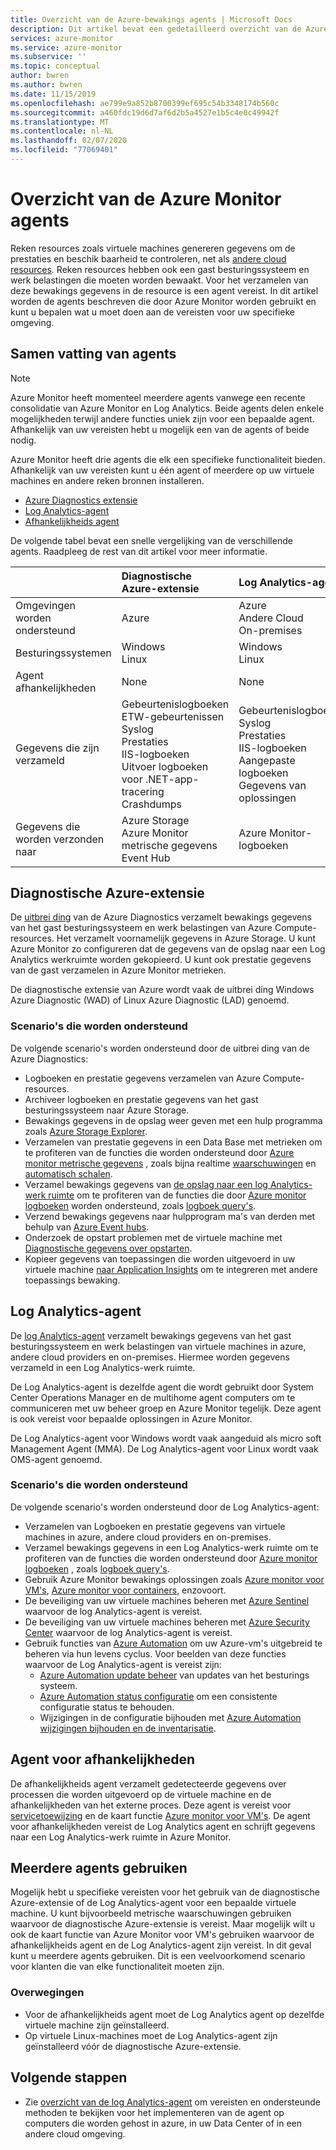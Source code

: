 ```yaml
---
title: Overzicht van de Azure-bewakings agents | Microsoft Docs
description: Dit artikel bevat een gedetailleerd overzicht van de Azure-agents die beschikbaar zijn voor het bewaken van virtuele machines die worden gehost in azure of een hybride omgeving.
services: azure-monitor
ms.service: azure-monitor
ms.subservice: ''
ms.topic: conceptual
author: bwren
ms.author: bwren
ms.date: 11/15/2019
ms.openlocfilehash: ae799e9a852b8700399ef695c54b3348174b560c
ms.sourcegitcommit: a460fdc19d6d7af6d2b5a4527e1b5c4e0c49942f
ms.translationtype: MT
ms.contentlocale: nl-NL
ms.lasthandoff: 02/07/2020
ms.locfileid: "77069401"
---
```

# <a name="overview-of-the-azure-monitor-agents"></a>Overzicht van de Azure Monitor agents 
Reken resources zoals virtuele machines genereren gegevens om de prestaties en beschik baarheid te controleren, net als [andere cloud resources](../insights/monitor-azure-resource.md). Reken resources hebben ook een gast besturingssysteem en werk belastingen die moeten worden bewaakt. Voor het verzamelen van deze bewakings gegevens in de resource is een agent vereist. In dit artikel worden de agents beschreven die door Azure Monitor worden gebruikt en kunt u bepalen wat u moet doen aan de vereisten voor uw specifieke omgeving.

## <a name="summary-of-agents"></a>Samen vatting van agents

> [!NOTE]
> Azure Monitor heeft momenteel meerdere agents vanwege een recente consolidatie van Azure Monitor en Log Analytics. Beide agents delen enkele mogelijkheden terwijl andere functies uniek zijn voor een bepaalde agent. Afhankelijk van uw vereisten hebt u mogelijk een van de agents of beide nodig. 

Azure Monitor heeft drie agents die elk een specifieke functionaliteit bieden. Afhankelijk van uw vereisten kunt u één agent of meerdere op uw virtuele machines en andere reken bronnen installeren.

* [Azure Diagnostics extensie](#azure-diagnostic-extension)
* [Log Analytics-agent](#log-analytics-agent)
* [Afhankelijkheids agent](#dependency-agent)

De volgende tabel bevat een snelle vergelijking van de verschillende agents. Raadpleeg de rest van dit artikel voor meer informatie.

| | Diagnostische Azure-extensie | Log Analytics-agent | Agent voor afhankelijkheden |
|:---|:---|:---|:---|
| Omgevingen worden ondersteund | Azure | Azure<br>Andere Cloud<br>On-premises | Azure<br>Andere Cloud<br>On-premises |
| Besturingssystemen | Windows<br>Linux | Windows<br>Linux | Windows<br>Linux
| Agent afhankelijkheden  | None | None | Vereist Log Analytics-agent |
| Gegevens die zijn verzameld | Gebeurtenislogboeken<br>ETW-gebeurtenissen<br>Syslog<br>Prestaties<br>IIS-logboeken<br>Uitvoer logboeken voor .NET-app-tracering<br>Crashdumps | Gebeurtenislogboeken<br>Syslog<br>Prestaties<br>IIS-logboeken<br>Aangepaste logboeken<br>Gegevens van oplossingen | Details en afhankelijkheden van het proces<br>Metrische netwerk verbindings gegevens |
| Gegevens die worden verzonden naar | Azure Storage<br>Azure Monitor metrische gegevens<br>Event Hub | Azure Monitor-logboeken | Azure Monitor-logboeken |



## <a name="azure-diagnostic-extension"></a>Diagnostische Azure-extensie
De [uitbrei ding](../../azure-monitor/platform/diagnostics-extension-overview.md) van de Azure Diagnostics verzamelt bewakings gegevens van het gast besturingssysteem en werk belastingen van Azure Compute-resources. Het verzamelt voornamelijk gegevens in Azure Storage. U kunt Azure Monitor zo configureren dat de gegevens van de opslag naar een Log Analytics werkruimte worden gekopieerd. U kunt ook prestatie gegevens van de gast verzamelen in Azure Monitor metrieken.

De diagnostische extensie van Azure wordt vaak de uitbrei ding Windows Azure Diagnostic (WAD) of Linux Azure Diagnostic (LAD) genoemd.


### <a name="scenarios-supported"></a>Scenario's die worden ondersteund

De volgende scenario's worden ondersteund door de uitbrei ding van de Azure Diagnostics:

* Logboeken en prestatie gegevens verzamelen van Azure Compute-resources.
* Archiveer logboeken en prestatie gegevens van het gast besturingssysteem naar Azure Storage.
* Bewakings gegevens in de opslag weer geven met een hulp programma zoals [Azure Storage Explorer](../../vs-azure-tools-storage-manage-with-storage-explorer.md).
* Verzamelen van prestatie gegevens in een Data Base met metrieken om te profiteren van de functies die worden ondersteund door [Azure monitor metrische gegevens](data-platform-metrics.md) , zoals bijna realtime [waarschuwingen](../../azure-monitor/platform/alerts-metric-overview.md) en [automatisch schalen](autoscale-overview.md). 
* Verzamel bewakings gegevens van [de opslag naar een log Analytics-werk ruimte](azure-storage-iis-table.md) om te profiteren van de functies die door [Azure monitor logboeken](data-platform-logs.md#what-can-you-do-with-azure-monitor-logs) worden ondersteund, zoals [logboek query's](../log-query/log-query-overview.md).
* Verzend bewakings gegevens naar hulpprogram ma's van derden met behulp van [Azure Event hubs](diagnostics-extension-stream-event-hubs.md).
* Onderzoek de opstart problemen met de virtuele machine met [Diagnostische gegevens over opstarten](../../virtual-machines/troubleshooting/boot-diagnostics.md).
* Kopieer gegevens van toepassingen die worden uitgevoerd in uw virtuele machine [naar Application Insights](diagnostics-extension-to-application-insights.md) om te integreren met andere toepassings bewaking.

## <a name="log-analytics-agent"></a>Log Analytics-agent
De [log Analytics-agent](log-analytics-agent.md) verzamelt bewakings gegevens van het gast besturingssysteem en werk belastingen van virtuele machines in azure, andere cloud providers en on-premises. Hiermee worden gegevens verzameld in een Log Analytics-werk ruimte.

De Log Analytics-agent is dezelfde agent die wordt gebruikt door System Center Operations Manager en de multihome agent computers om te communiceren met uw beheer groep en Azure Monitor tegelijk. Deze agent is ook vereist voor bepaalde oplossingen in Azure Monitor.

De Log Analytics-agent voor Windows wordt vaak aangeduid als micro soft Management Agent (MMA). De Log Analytics-agent voor Linux wordt vaak OMS-agent genoemd.


### <a name="scenarios-supported"></a>Scenario's die worden ondersteund

De volgende scenario's worden ondersteund door de Log Analytics-agent:

* Verzamelen van Logboeken en prestatie gegevens van virtuele machines in azure, andere cloud providers en on-premises. 
* Verzamel bewakings gegevens in een Log Analytics-werk ruimte om te profiteren van de functies die worden ondersteund door [Azure monitor logboeken](data-platform-logs.md#what-can-you-do-with-azure-monitor-logs) , zoals [logboek query's](../log-query/log-query-overview.md).
* Gebruik Azure Monitor bewakings oplossingen zoals [Azure monitor voor VM's](../insights/vminsights-overview.md), [Azure monitor voor containers](../insights/container-insights-overview.md), enzovoort.  
* De beveiliging van uw virtuele machines beheren met [Azure Sentinel](../../sentinel/overview.md) waarvoor de log Analytics-agent is vereist.
* De beveiliging van uw virtuele machines beheren met [Azure Security Center](../../security-center/security-center-intro.md) waarvoor de log Analytics-agent is vereist.
* Gebruik functies van [Azure Automation](../../automation/automation-intro.md) om uw Azure-vm's uitgebreid te beheren via hun levens cyclus.  Voor beelden van deze functies waarvoor de Log Analytics-agent is vereist zijn:
  * [Azure Automation update beheer](../../automation/automation-update-management.md) van updates van het besturings systeem.
  * [Azure Automation status configuratie](../../automation/automation-dsc-overview.md) om een consistente configuratie status te behouden.
  * Wijzigingen in de configuratie bijhouden met [Azure Automation wijzigingen bijhouden en de inventarisatie](../../automation/change-tracking.md).

## <a name="dependency-agent"></a>Agent voor afhankelijkheden
De afhankelijkheids agent verzamelt gedetecteerde gegevens over processen die worden uitgevoerd op de virtuele machine en de afhankelijkheden van het externe proces. Deze agent is vereist voor [servicetoewijzing](../insights/service-map.md) en de kaart functie [Azure monitor voor VM's](../insights/vminsights-overview.md). De agent voor afhankelijkheden vereist de Log Analytics agent en schrijft gegevens naar een Log Analytics-werk ruimte in Azure Monitor.


## <a name="using-multiple-agents"></a>Meerdere agents gebruiken
Mogelijk hebt u specifieke vereisten voor het gebruik van de diagnostische Azure-extensie of de Log Analytics-agent voor een bepaalde virtuele machine. U kunt bijvoorbeeld metrische waarschuwingen gebruiken waarvoor de diagnostische Azure-extensie is vereist. Maar mogelijk wilt u ook de kaart functie van Azure Monitor voor VM's gebruiken waarvoor de afhankelijkheids agent en de Log Analytics-agent zijn vereist. In dit geval kunt u meerdere agents gebruiken. Dit is een veelvoorkomend scenario voor klanten die van elke functionaliteit moeten zijn.

### <a name="considerations"></a>Overwegingen

- Voor de afhankelijkheids agent moet de Log Analytics agent op dezelfde virtuele machine zijn geïnstalleerd.
- Op virtuele Linux-machines moet de Log Analytics-agent zijn geïnstalleerd vóór de diagnostische Azure-extensie.


## <a name="next-steps"></a>Volgende stappen

- Zie [overzicht van de log Analytics-agent](../../azure-monitor/platform/log-analytics-agent.md) om vereisten en ondersteunde methoden te bekijken voor het implementeren van de agent op computers die worden gehost in azure, in uw Data Center of in een andere cloud omgeving.

